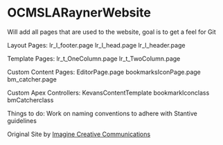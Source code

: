 # OCMSLARaynerWebsite

Will add all pages that are used to the website, goal is to get a feel for Git

Layout Pages:
lr_l_footer.page
lr_l_head.page
lr_l_header.page

Template Pages:
lr_t_OneColumn.page
lr_t_TwoColumn.page

Custom Content Pages:
EditorPage.page
bookmarksIconPage.page
bm_catcher.page

Custom Apex Controllers:
KevansContentTemplate
bookmarkIconclass
bmCatcherclass


Things to do:
Work on naming conventions to adhere with Stantive guidelines



Original Site by 
<a href="http://imaginecreative.com" target="_blank">Imagine Creative Communications</a>
